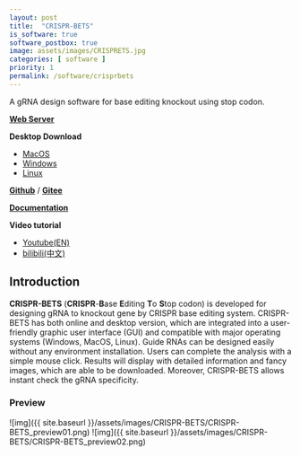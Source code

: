 ```yaml
---
layout: post
title:  "CRISPR-BETS"
is_software: true
software_postbox: true
image: assets/images/CRISPRETS.jpg
categories: [ software ]
priority: 1
permalink: /software/crisprbets
---
```

A gRNA design software for base editing knockout using stop codon.

[**Web Server**](https://bioinfor.yzu.edu.cn/crisprbets/) 
 
**Desktop Download**
* [MacOS](https://github.com/yuechaowu/CRISPR-BETS_desktop/releases/download/V1.0/CrisprBaseETS_macos_package.zip)
* [Windows](https://github.com/yuechaowu/CRISPR-BETS_desktop/releases/download/V1.0/CrisprBaseETS_win_package.zip)
* [Linux](https://github.com/yuechaowu/CRISPR-BETS_desktop/releases/download/V1.0/CrisprBaseETS_linux_package.zip)

[**Github**](https://github.com/zhangtaolab/CRISPR-BETS_desktop) / [**Gitee**](https://gitee.com/keeeeepgoing/CRISPR-BETS_desktop)

[**Documentation**](https://crispr-bets-online.readthedocs.io/en/latest/)  

**Video tutorial**
* [Youtube(EN)](https://www.youtube.com/watch?v=i8cZowJZ--s)
* [bilibili(中文)](https://www.bilibili.com/video/BV1c44y1z7TG)

## Introduction

**CRISPR-BETS** (**CRISPR**-**B**ase **E**diting **T**o **S**top codon) is developed for designing gRNA to knockout gene by CRISPR base editing system. CRISPR-BETS has both online and desktop version, which are integrated into a user-friendly graphic user interface (GUI) and compatible with major operating systems (Windows, MacOS, Linux). Guide RNAs can be designed easily without any environment installation. Users can complete the analysis with a simple mouse click. Results will display with detailed information and fancy images, which are able to be downloaded. Moreover, CRISPR-BETS allows instant check the gRNA specificity.

### Preview

![img]({{ site.baseurl }}/assets/images/CRISPR-BETS/CRISPR-BETS_preview01.png)
![img]({{ site.baseurl }}/assets/images/CRISPR-BETS/CRISPR-BETS_preview02.png)
